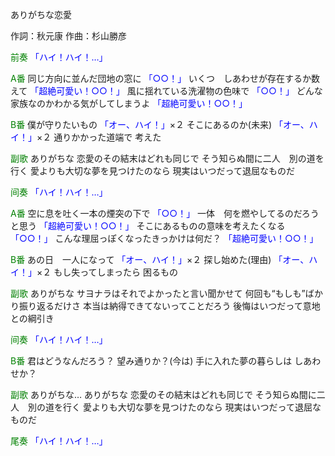 ありがちな恋愛

作詞：秋元康
作曲：杉山勝彦

<font color=green>前奏</font>
<font color=blue>「ハイ！ハイ！…」</font> 

<font color=green>A番</font>
同じ方向に並んだ団地の窓に <font color=blue>「○○！」</font> 
いくつ　しあわせが存在するか数えて <font color=blue>「超絶可愛い！○○！」</font> 
風に揺れている洗濯物の色味で <font color=blue>「○○！」</font> 
どんな家族なのかわかる気がしてしまうよ <font color=blue>「超絶可愛い！○○！」</font> 

<font color=green>B番</font>
僕が守りたいもの <font color=blue>「オー、ハイ！」</font>×２ 
そこにあるのか(未来) <font color=blue>「オー、ハイ！」</font>×２ 
通りかかった道端で
考えた

<font color=green>副歌</font>
ありがちな
恋愛のその結末はどれも同じで
そう知らぬ間に二人　別の道を行く
愛よりも大切な夢を見つけたのなら
現実はいつだって退屈なものだ

<font color=green>间奏</font>
<font color=blue>「ハイ！ハイ！…」</font> 

<font color=green>A番</font>
空に息を吐く一本の煙突の下で <font color=blue>「○○！」</font> 
一体　何を燃やしてるのだろうと思う <font color=blue>「超絶可愛い！○○！」</font> 
そこにあるものの意味を考えたくなる <font color=blue>「○○！」</font> 
こんな理屈っぽくなったきっかけは何だ？ <font color=blue>「超絶可愛い！○○！」</font> 

<font color=green>B番</font>
あの日　一人になって <font color=blue>「オー、ハイ！」</font>×２ 
探し始めた(理由) <font color=blue>「オー、ハイ！」</font>×２ 
もし失ってしまったら
困るもの

<font color=green>副歌</font>
ありがちな
サヨナラはそれでよかったと言い聞かせて
何回も“もしも”ばかり振り返るだけさ
本当は納得できてないってことだろう
後悔はいつだって意地との綱引き

<font color=green>间奏</font>
<font color=blue>「ハイ！ハイ！…」</font> 

<font color=green>B番</font>
君はどうなんだろう？
望み通りか？(今は)
手に入れた夢の暮らしは
しあわせか？

<font color=green>副歌</font>
ありがちな…
ありがちな
恋愛のその結末はどれも同じで
そう知らぬ間に二人　別の道を行く
愛よりも大切な夢を見つけたのなら
現実はいつだって退屈なものだ

<font color=green>尾奏</font>
<font color=blue>「ハイ！ハイ！…」</font> 
